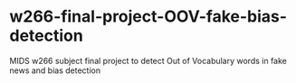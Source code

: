 # w266-final-project-OOV-fake-bias-detection
MIDS w266 subject final project to detect Out of Vocabulary words in fake news and bias detection
